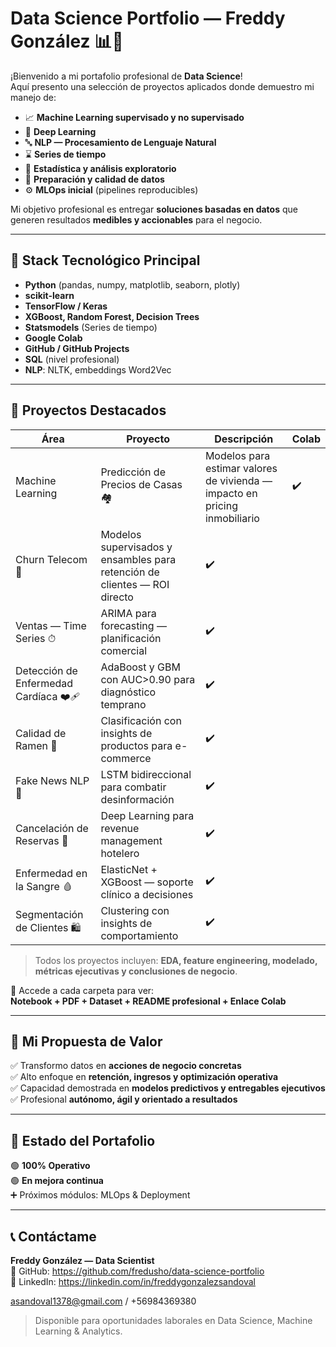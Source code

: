 

# Data Science Portfolio — Freddy González 📊🤖

¡Bienvenido a mi portafolio profesional de **Data Science**!  
Aquí presento una selección de proyectos aplicados donde demuestro mi manejo de:

- 📈 **Machine Learning supervisado y no supervisado**
- 🧠 **Deep Learning**
- 🔤 **NLP — Procesamiento de Lenguaje Natural**
- ⌛ **Series de tiempo**
- 🧮 **Estadística y análisis exploratorio**
- 🧹 **Preparación y calidad de datos**
- ⚙️ **MLOps inicial** (pipelines reproducibles)

Mi objetivo profesional es entregar **soluciones basadas en datos** que generen resultados **medibles y accionables** para el negocio.

---

## 🚀 Stack Tecnológico Principal
- **Python** (pandas, numpy, matplotlib, seaborn, plotly)
- **scikit-learn**
- **TensorFlow / Keras**
- **XGBoost, Random Forest, Decision Trees**
- **Statsmodels** (Series de tiempo)
- **Google Colab**
- **GitHub / GitHub Projects**
- **SQL** (nivel profesional)
- **NLP**: NLTK, embeddings Word2Vec

---

## 📂 Proyectos Destacados

| Área | Proyecto | Descripción | Colab |
|------|----------|-------------|-------|
| Machine Learning | Predicción de Precios de Casas 🏘 | Modelos para estimar valores de vivienda — impacto en pricing inmobiliario | ✔️ |
| Churn Telecom 📡 | Modelos supervisados y ensambles para retención de clientes — ROI directo | ✔️ |
| Ventas — Time Series ⏱ | ARIMA para forecasting — planificación comercial | ✔️ |
| Detección de Enfermedad Cardíaca ❤️‍🩹 | AdaBoost y GBM con AUC>0.90 para diagnóstico temprano | ✔️ |
| Calidad de Ramen 🍜 | Clasificación con insights de productos para e-commerce | ✔️ |
| Fake News NLP 📰 | LSTM bidireccional para combatir desinformación | ✔️ |
| Cancelación de Reservas 🏨 | Deep Learning para revenue management hotelero | ✔️ |
| Enfermedad en la Sangre 🩸 | ElasticNet + XGBoost — soporte clínico a decisiones | ✔️ |
| Segmentación de Clientes 🛍 | Clustering con insights de comportamiento | ✔️ |

> Todos los proyectos incluyen: **EDA, feature engineering, modelado, métricas ejecutivas y conclusiones de negocio**.

📌 Accede a cada carpeta para ver:  
**Notebook + PDF + Dataset + README profesional + Enlace Colab**

---

## 🧠 Mi Propuesta de Valor

✅ Transformo datos en **acciones de negocio concretas**  
✅ Alto enfoque en **retención, ingresos y optimización operativa**  
✅ Capacidad demostrada en **modelos predictivos y entregables ejecutivos**  
✅ Profesional **autónomo, ágil y orientado a resultados**


---

## 🧭 Estado del Portafolio
🟢 **100% Operativo**  
🟢 **En mejora continua**  
➕ Próximos módulos: MLOps & Deployment

---

## 📞 Contáctame
**Freddy González — Data Scientist**  
📂 GitHub: https://github.com/fredusho/data-science-portfolio  
💼 LinkedIn: https://linkedin.com/in/freddygonzalezsandoval

asandoval1378@gmail.com / +56984369380

> Disponible para oportunidades laborales en Data Science, Machine Learning & Analytics.
